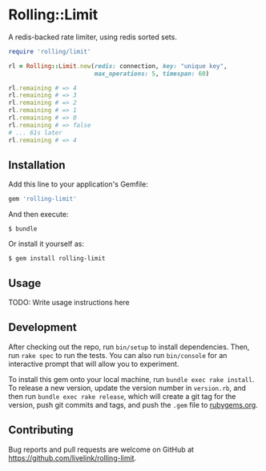 # Rolling::Limit

A redis-backed rate limiter, using redis sorted sets.

````ruby
require 'rolling/limit'

rl = Rolling::Limit.new(redis: connection, key: "unique key",
                        max_operations: 5, timespan: 60)

rl.remaining # => 4
rl.remaining # => 3
rl.remaining # => 2
rl.remaining # => 1
rl.remaining # => 0
rl.remaining # => false
# ... 61s later
rl.remaining # => 4
````

## Installation

Add this line to your application's Gemfile:

```ruby
gem 'rolling-limit'
```

And then execute:

    $ bundle

Or install it yourself as:

    $ gem install rolling-limit

## Usage

TODO: Write usage instructions here

## Development

After checking out the repo, run `bin/setup` to install dependencies. Then, run `rake spec` to run the tests. You can also run `bin/console` for an interactive prompt that will allow you to experiment.

To install this gem onto your local machine, run `bundle exec rake install`. To release a new version, update the version number in `version.rb`, and then run `bundle exec rake release`, which will create a git tag for the version, push git commits and tags, and push the `.gem` file to [rubygems.org](https://rubygems.org).

## Contributing

Bug reports and pull requests are welcome on GitHub at https://github.com/livelink/rolling-limit.

